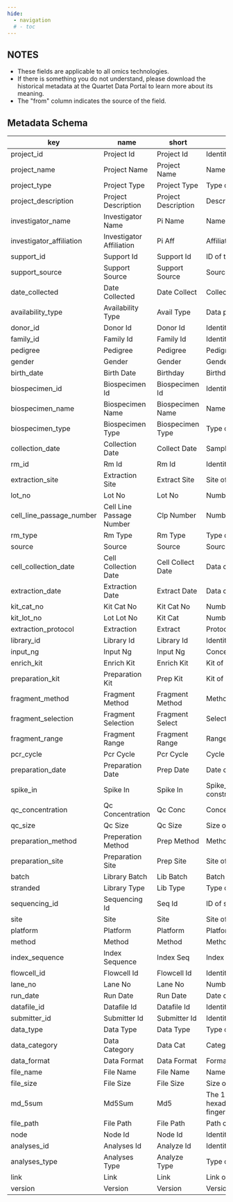 ```yaml
---
hide:
  - navigation
  # - toc
---
```


## NOTES
- These fields are applicable to all omics technologies.
- If there is something you do not understand, please download the historical metadata at the Quartet Data Portal to learn more about its meaning.
- The "from" column indicates the source of the field.

## Metadata Schema
|key | name | short | description | type | collection | from|
|----|------|-------|-------------|------|-----------|----|
|project_id | Project Id | Project Id | Identity of the project. | category | quartet | project|
|project_name | Project Name | Project Name | Name of the project. | category | quartet | project|
|project_type | Project Type | Project Type | Type of the project. | category | quartet | project|
|project_description | Project Description | Project Description | Description of the project. | category | quartet | project|
|investigator_name | Investigator Name | Pi Name | Name of the investigator. | category | quartet | project|
|investigator_affiliation | Investigator Affiliation | Pi Aff | Affiliation of the investigator. | category | quartet | project|
|support_id | Support Id | Support Id | ID of the project funded. | category | quartet | project|
|support_source | Support Source | Support Source | Source of the project funded. | category | quartet | project|
|date_collected | Date Collected | Date Collect | Collection date. | number | quartet | project|
|availability_type | Availability Type | Avail Type | Data privacy. | category | quartet | project|
|donor_id | Donor Id | Donor Id | Identity of the donor. | category | quartet | donor|
|family_id | Family Id | Family Id | Identity of the family. | category | quartet | donor|
|pedigree | Pedigree | Pedigree | Pedigree of the family | category | quartet | donor|
|gender | Gender | Gender | Gender of the donor. | category | quartet | donor|
|birth_date | Birth Date | Birthday | Birthday of the donor. | number | quartet | donor|
|biospecimen_id | Biospecimen Id | Biospecimen Id | Identity of the biospecimen. | category | quartet | biospecimen|
|biospecimen_name | Biospecimen Name | Biospecimen Name | Name of the biospecimen. | category | quartet | biospecimen|
|biospecimen_type | Biospecimen Type | Biospecimen Type | Type of the biospecimen. | category | quartet | biospecimen|
|collection_date | Collection Date | Collect Date | Sample collection date. | number | quartet | biospecimen|
|rm_id | Rm Id | Rm Id | Identity of the RM. | category | quartet | reference_materials|
|extraction_site | Extraction Site | Extract Site | Site of the extraction. | category | quartet | reference_materials|
|lot_no | Lot No | Lot No | Number of batch. | number | quartet | reference_materials|
|cell_line_passage_number | Cell Line Passage Number | Clp Number | Number of cell line passage. | number | quartet | reference_materials|
|rm_type | Rm Type | Rm Type | Type of the RM. | category | quartet | reference_materials|
|source | Source | Source | Source of the sample.(eg. Blood, cell, etc.) | category | quartet | reference_materials|
|cell_collection_date | Cell Collection Date | Cell Collect Date | Data of cell collcollectionction. | number | quartet | reference_materials|
|extraction_date | Extraction Date | Extract Date | Data of materials extraction. | number | quartet | reference_materials|
|kit_cat_no | Kit Cat No | Kit Cat No | Number kit cat. | number | quartet | reference_materials|
|kit_lot_no | Lot Lot No | Kit Cat | Number kit lot. | number | quartet | reference_materials|
|extraction_protocol | Extraction | Extract | Protocol of extraction. | number | quartet | reference_materials|
|library_id | Library Id | Library Id | Identity of the library. | number | quartet | library|
|input_ng | Input Ng | Input Ng | Concentration of input. | precision | quartet | library|
|enrich_kit | Enrich Kit | Enrich Kit | Kit of library enrichment. | category | quartet | library|
|preparation_kit | Preparation Kit | Prep Kit | Kit of preperation. | category | quartet | library|
|fragment_method | Fragment Method | Fragment Method | Method of the fragment. | category | quartet | library|
|fragment_selection | Fragment Selection | Fragment Select | Selection of the fragment. | category | quartet | library|
|fragment_range | Fragment Range | Fragment Range | Range of the fragment. | precision | quartet | library|
|pcr_cycle | Pcr Cycle | Pcr Cycle | Cycle of PCR | number | quartet | library|
|preparation_date | Preparation Date | Prep Date | Date of preperation. | number | quartet | library|
|spike_in | Spike In | Spike In | Spike_in added in the library construction.PreparationpreparationPreparationpreparation | category | quartet | library|
|qc_concentration | Qc Concentration | Qc Conc | Concentration of quality control. | precision | quartet | library|
|qc_size | Qc Size | Qc Size | Size of quality control. | precision | quartet | library|
|preparation_method | Preperation Method | Prep Method | Method of preparation. | category | quartet | library|
|preparation_site | Preparation Site | Prep Site | Site of preparation | category | quartet | library|
|batch | Library Batch | Lib Batch | Batch of library | category | quartet | library|
|stranded | Library Type | Lib Type | Type of library | category | quartet | library|
|sequencing_id | Sequencing Id | Seq Id | ID of sequencing. | number | quartet | sequencing|
|site | Site | Site | Site of sequencing. | category | quartet | sequencing|
|platform | Platform | Platform | Platform of sequencing. | category | quartet | sequencing|
|method | Method | Method | Method of sequencing. | category | quartet | sequencing|
|index_sequence | Index Sequence | Index Seq | Index of sequencing. | category | quartet | sequencing|
|flowcell_id | Flowcell Id | Flowcell Id | Identity of the flowcell. | category | quartet | sequencing|
|lane_no | Lane No | Lane No | Number of the lane. | number | quartet | sequencing|
|run_date | Run Date | Run Date | Date of process running. | number | quartet | sequencing|
|datafile_id | Datafile Id | Datafile Id | Identity of the data file. | category | quartet | datafile|
|submitter_id | Submitter Id | Submitter Id | Identity of the submitter. | category | quartet | datafile|
|data_type | Data Type | Data Type | Type of the data file. | category | quartet | datafile|
|data_category | Data Category | Data Cat | Category of the data file. | category | quartet | datafile|
|data_format | Data Format | Data Format | Format of the data file. | category | quartet | datafile|
|file_name | File Name | File Name | Name of the data file. | category | quartet | datafile|
|file_size | File Size | File Size | Size of the datafile. | precision | quartet | datafile|
|md_5sum | Md5Sum | Md5 | The 128-bit hash value expressed as a 32 digit hexadecimal number (in lower case) used as a file's digital fingerprint. | category | quartet | datafile|
|file_path | File Path | File Path | Path of the date file. | category | quartet | datafile|
|node | Node Id | Node Id | Identity of the Node URL. | category | quartet | datafile|
|analyses_id | Analyses Id | Analyze Id | Identity of the analyses. | category | quartet | analyses|
|analyses_type | Analyses Type | Analyze Type | Type of the analyses. | category | quartet | analyses|
|link | Link | Link | Link of the analyses. | category | quartet | analyses|
|version | Version | Version | Version of the analyses. | category | quartet | analyses|
